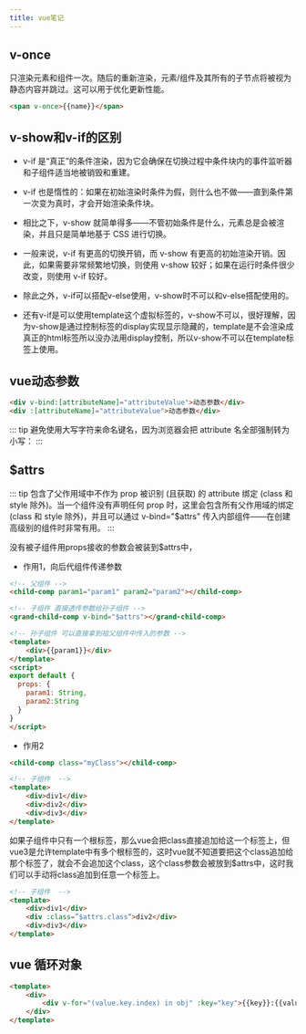 ```yaml
---
title: vue笔记
---
```


## v-once

只渲染元素和组件一次。随后的重新渲染，元素/组件及其所有的子节点将被视为静态内容并跳过。这可以用于优化更新性能。

```html
<span v-once>{{name}}</span>
```


## v-show和v-if的区别

- v-if 是“真正”的条件渲染，因为它会确保在切换过程中条件块内的事件监听器和子组件适当地被销毁和重建。

- v-if 也是惰性的：如果在初始渲染时条件为假，则什么也不做——直到条件第一次变为真时，才会开始渲染条件块。

- 相比之下，v-show 就简单得多——不管初始条件是什么，元素总是会被渲染，并且只是简单地基于 CSS 进行切换。

- 一般来说，v-if 有更高的切换开销，而 v-show 有更高的初始渲染开销。因此，如果需要非常频繁地切换，则使用 v-show 较好；如果在运行时条件很少改变，则使用 v-if 较好。

- 除此之外，v-if可以搭配v-else使用，v-show时不可以和v-else搭配使用的。
- 还有v-if是可以使用template这个虚拟标签的，v-show不可以，很好理解，因为v-show是通过控制标签的display实现显示隐藏的，template是不会渲染成真正的html标签所以没办法用display控制，所以v-show不可以在template标签上使用。


## vue动态参数

```html
<div v-bind:[attributeName]="attributeValue">动态参数</div>
<div :[attributeName]="attributeValue">动态参数</div>
```

::: tip
避免使用大写字符来命名键名，因为浏览器会把 attribute 名全部强制转为小写：
:::

## $attrs

::: tip
包含了父作用域中不作为 prop 被识别 (且获取) 的 attribute 绑定 (class 和 style 除外)。当一个组件没有声明任何 prop 时，这里会包含所有父作用域的绑定 (class 和 style 除外)，并且可以通过 v-bind="$attrs" 传入内部组件——在创建高级别的组件时非常有用。
:::

没有被子组件用props接收的参数会被装到$attrs中，

- 作用1，向后代组件传递参数
```html
<!-- 父组件 -->
<child-comp param1="param1" param2="param2"></child-comp>
```

```html
<!-- 子组件 直接透传参数给孙子组件 -->
<grand-child-comp v-bind="$attrs"></grand-child-comp>
```

```html
<!-- 孙子组件 可以直接拿到祖父组件中传入的参数 -->
<template>
    <div>{{param1}}</div>
</template>
<script>
export default {
  props: {
    param1: String,
    param2:String
  }
}
</script>
```

- 作用2 
```html
<child-comp class="myClass"></child-comp>
```

```html
<!-- 子组件  -->
<template>
    <div>div1</div>
    <div>div2</div>
    <div>div3</div>
</template>
```
如果子组件中只有一个根标签，那么vue会把class直接追加给这一个标签上，但vue3是允许template中有多个根标签的，这时vue就不知道要把这个class追加给那个标签了，就会不会追加这个class，这个class参数会被放到$attrs中，这时我们可以手动将class追加到任意一个标签上。
```html
<!-- 子组件  -->
<template>
    <div>div1</div>
    <div :class=”$attrs.class“>div2</div>
    <div>div3</div>
</template>
```

## vue 循环对象
```html
<template>
    <div>
        <div v-for="(value.key.index) in obj" :key="key">{{key}}:{{value}}</div>
    </div>
</template>
```